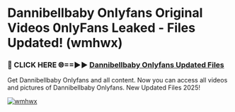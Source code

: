 # Dannibellbaby Onlyfans Original Videos 0nlyFans Leaked - Files Updated! (wmhwx)

<h3>🔴 CLICK HERE 🌐==►► <a href="https://tinyurl.com/2m67pmp6" rel="nofollow">Dannibellbaby Onlyfans Updated Files</a></h3>

Get Dannibellbaby Onlyfans and all content. Now you can access all videos and pictures of Dannibellbaby Onlyfans. New Updated Files 2025!

[![wmhwx](https://i.imgur.com/H4QAA4z.gif)](https://tinyurl.com/2m67pmp6)